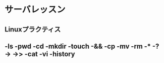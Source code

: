 # サーバレッスン
Linuxプラクティス
----------------
-ls
-pwd
-cd
-mkdir
-touch
-&&
-cp
-mv
-rm
-*
-?
->
->>
-cat
-vi
-history
-
